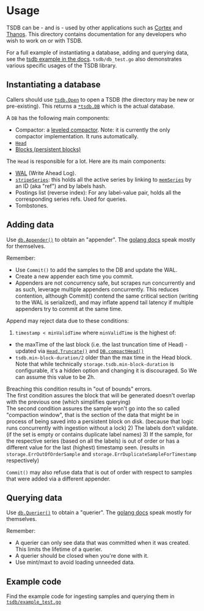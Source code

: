 # Usage

TSDB can be - and is - used by other applications such as [Cortex](https://cortexmetrics.io/) and [Thanos](https://thanos.io/).
This directory contains documentation for any developers who wish to work on or with TSDB.

For a full example of instantiating a database, adding and querying data, see the [tsdb example in the docs](https://pkg.go.dev/github.com/prometheus/prometheus@v1.8.2-0.20211105201321-411021ada9ab/tsdb).
`tsdb/db_test.go` also demonstrates various specific usages of the TSDB library.

## Instantiating a database

Callers should use [`tsdb.Open`](https://pkg.go.dev/github.com/prometheus/prometheus@v1.8.2-0.20211105201321-411021ada9ab/tsdb#Open) to open a TSDB
(the directory may be new or pre-existing).
This returns a [`*tsdb.DB`](https://pkg.go.dev/github.com/prometheus/prometheus@v1.8.2-0.20211105201321-411021ada9ab/tsdb#DB) which is the actual database.

A `DB` has the following main components:

* Compactor: a [leveled compactor](https://pkg.go.dev/github.com/prometheus/prometheus@v1.8.2-0.20211105201321-411021ada9ab/tsdb#LeveledCompactor). Note: it is currently the only compactor implementation. It runs automatically.
* [`Head`](https://pkg.go.dev/github.com/prometheus/prometheus@v1.8.2-0.20211105201321-411021ada9ab/tsdb#DB.Head)
* [Blocks (persistent blocks)](https://pkg.go.dev/github.com/prometheus/prometheus@v1.8.2-0.20211105201321-411021ada9ab/tsdb#DB.Blocks)

The `Head` is responsible for a lot.  Here are its main components:

* [WAL](https://pkg.go.dev/github.com/prometheus/prometheus@v1.8.2-0.20211105201321-411021ada9ab/tsdb/wal#WAL) (Write Ahead Log).
* [`stripeSeries`](https://github.com/prometheus/prometheus/blob/411021ada9ab41095923b8d2df9365b632fd40c3/tsdb/head.go#L1292):
  this holds all the active series by linking to [`memSeries`](https://github.com/prometheus/prometheus/blob/411021ada9ab41095923b8d2df9365b632fd40c3/tsdb/head.go#L1462)
  by an ID (aka "ref") and by labels hash.
* Postings list (reverse index): For any label-value pair, holds all the corresponding series refs. Used for queries.
* Tombstones.

## Adding data

Use [`db.Appender()`](https://pkg.go.dev/github.com/prometheus/prometheus@v1.8.2-0.20211105201321-411021ada9ab/tsdb#DB.Appender) to obtain an "appender".
The [golang docs](https://pkg.go.dev/github.com/prometheus/prometheus@v1.8.2-0.20211105201321-411021ada9ab/storage#Appender) speak mostly for themselves.

Remember:

* Use `Commit()` to add the samples to the DB and update the WAL.
* Create a new appender each time you commit.
* Appenders are not concurrency safe, but scrapes run concurrently and as such, leverage multiple appenders concurrently.
  This reduces contention, although Commit() contend the same critical section (writing to the WAL is serialized), and may
  inflate append tail latency if multiple appenders try to commit at the same time.

Append may reject data due to these conditions:

1) `timestamp < minValidTime` where `minValidTime` is the highest of:
  * the maxTime of the last block (i.e. the last truncation time of Head) - updated via [`Head.Truncate()`](https://pkg.go.dev/github.com/prometheus/prometheus@v1.8.2-0.20211105201321-411021ada9ab/tsdb#Head.Truncate) and [`DB.compactHead()`](https://github.com/prometheus/prometheus/blob/411021ada9ab41095923b8d2df9365b632fd40c3/tsdb/db.go#L968)
  * `tsdb.min-block-duration/2` older than the max time in the Head block. Note that while technically `storage.tsdb.min-block-duration` is configurable, it's a hidden option and changing it is discouraged.  So We can assume this value to be 2h.

  Breaching this condition results in "out of bounds" errors.  
  The first condition assures the block that will be generated doesn't overlap with the previous one (which simplifies querying)  
  The second condition assures the sample won't go into the so called "compaction window", that is the section of the data that might be in process of being saved into a persistent block on disk.  (because that logic runs concurrently with ingestion without a lock)
2) The labels don't validate. (if the set is empty or contains duplicate label names)
3) If the sample, for the respective series (based on all the labels) is out of order or has a different value for the last (highest) timestamp seen. (results in `storage.ErrOutOfOrderSample` and `storage.ErrDuplicateSampleForTimestamp` respectively)

`Commit()` may also refuse data that is out of order with respect to samples that were added via a different appender.

## Querying data

Use [`db.Querier()`](https://pkg.go.dev/github.com/prometheus/prometheus@v1.8.2-0.20211105201321-411021ada9ab/tsdb#DB.Querier) to obtain a "querier".
The [golang docs](https://pkg.go.dev/github.com/prometheus/prometheus@v1.8.2-0.20211105201321-411021ada9ab/storage#Querier) speak mostly for themselves.

Remember:

* A querier can only see data that was committed when it was created. This limits the lifetime of a querier.
* A querier should be closed when you're done with it.
* Use mint/maxt to avoid loading unneeded data.


## Example code

Find the example code for ingesting samples and querying them in [`tsdb/example_test.go`](../example_test.go)
